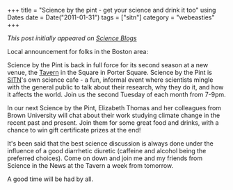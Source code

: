 +++
title = "Science by the pint - get your science and drink it too"
using Dates
date = Date("2011-01-31")
tags = ["sitn"]
category = "webeasties"
+++

_This post initially appeared on [Science Blogs](http://scienceblogs.com/webeasties)_

Local announcement for folks in the Boston area:

Science by the Pint is back in full force for its second season at a new venue, the [Tavern](http://www.taverninthesquare.com/tavporter/) in the Square in Porter Square. Science by the Pint is [SITN](/tag/sitn)'s own science cafe - a fun, informal event where scientists mingle with the general public to talk about their research, why they do it, and how it affects the world. Join us the second Tuesday of each month from 7-9pm.

In our next Science by the Pint, Elizabeth Thomas and her colleagues from Brown University will chat about their work studying climate change in the recent past and present. Join them for some great food and drinks, with a chance to win gift certificate prizes at the end!

It's been said that the best science discussion is always done under the influence of a good diarrhetic diuretic (caffeine and alcohol being the preferred choices). Come on down and join me and my friends from Science in the News at the Tavern a week from tomorrow.

A good time will be had by all.

      
  
